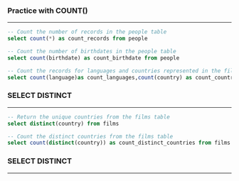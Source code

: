 ### Practice with COUNT()
_________________________________________

```sql
-- Count the number of records in the people table
select count(*) as count_records from people

-- Count the number of birthdates in the people table
select count(birthdate) as count_birthdate from people

-- Count the records for languages and countries represented in the films table
select count(language)as count_languages,count(country) as count_countries from films 
```

### SELECT DISTINCT
_________________________________________
```sql
-- Return the unique countries from the films table
select distinct(country) from films

-- Count the distinct countries from the films table
select count(distinct(country)) as count_distinct_countries from films
```

### SELECT DISTINCT
_________________________________________
